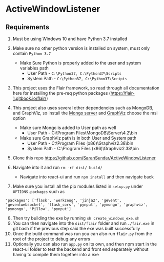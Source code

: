 # ActiveWindowListener

## Requirements

1. Must be using Windows 10 and have Python 3.7 installed
2. Make sure no other python version is installed on system, must only contain `Python 3.7`
    * Make Sure Python is properly added to the user and system variables path
        * User Path - `C:\Python37, C:\Python37\Scripts`
        * System Path - `C:\Python37, C:\Python37\Scripts`
        
3. This project uses the Flair framework, so read through all documentation here for installing the pre-req python packages (https://flair-1.gitbook.io/flair/)
4. This project also uses several other dependencies such as MongoDB, and GraphViz, so install the [Mongo server](https://www.mongodb.com/download-center/community) and [GraphViz](https://graphviz.gitlab.io/_pages/Download/Download_windows.html) choose the msi option
    * Make sure Mongo is added to User path as well
        * User Path - C:\Program Files\MongoDB\Server\4.2\bin
    * Make sure GraphViz path is in both User and System path
        * User Path - C:\Program Files (x86)\Graphviz2.38\bin
        * System Path - C:\Program Files (x86)\Graphviz2.38\bin
        
5. Clone this repo https://github.com/SaranSundar/ActiveWindowListener
6. Navigate into it and run `rm -rf dist/ build/`
    * Navigate into react-ui and run `npm install` and then navigate back
7. Make sure you install all the pip modules listed in `setup.py` under `OPTIONS.packages` such as
```
'packages': ['flask', 'werkzeug', 'jinja2', 'gevent', 'geventwebsocket', 'flask_cors', 'pynput', 'pymongo', 'graphviz', 'pymongo', 'Pillow', 'pynput']
```
8. Then try building the exe by running `sh create_windows_exe.sh`
9. You can then navigate into the `dist/flair` folder and run `./fair.exe` in git bash if the previous step said the exe was built successfully
10. Once the build command was run you can also run `flair.py` from the root of the project to debug any errors
11. Optionally you can also run `app.py` on its own, and then npm start in the react-ui folder to test the backend and front end separately without having to compile them together into a exe
